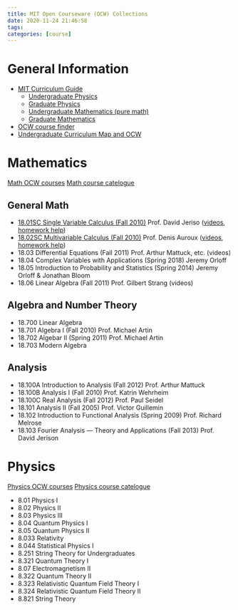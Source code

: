 ```yaml
---
title: MIT Open Courseware (OCW) Collections
date: 2020-11-24 21:46:58
tags: 
categories: [course]
---
```

# General Information
- [MIT Curriculum Guide](https://ocw.mit.edu/courses/mit-curriculum-guide)
    - [Undergraduate Physics](http://catalog.mit.edu/degree-charts/physics-course-8/)
    - [Graduate Physics](http://catalog.mit.edu/schools/science/physics/#graduatetext)
    - [Undergraduate Mathematics (pure math)](http://catalog.mit.edu/degree-charts/mathematics-course-18/#theoreticalmathematicstext)
    - [Graduate Mathematics](http://catalog.mit.edu/schools/science/mathematics/#graduatetext)
- [OCW course finder](https://ocw.mit.edu/courses/find-by-number/)
- [Undergraduate Curriculum Map and OCW](https://ocw.mit.edu/courses/mit-curriculum-guide/#map)


# Mathematics
[Math OCW courses](https://ocw.mit.edu/courses/mathematics/)
[Math course catelogue](http://catalog.mit.edu/subjects/18/)


## General Math
- [18.01SC Single Variable Calculus (Fall 2010)](https://ocw.mit.edu/courses/mathematics/18-01sc-single-variable-calculus-fall-2010/index.htm) Prof. David Jeriso ([videos](https://www.youtube.com/playlist?list=PL590CCC2BC5AF3BC1), [homework help](https://www.youtube.com/playlist?list=PL21BCE50ABFF029F1))
- [18.02SC Multivariable Calculus (Fall 2010)](https://ocw.mit.edu/courses/mathematics/18-02sc-multivariable-calculus-fall-2010/) Prof. Denis Auroux ([videos](https://www.youtube.com/playlist?list=PL4C4C8A7D06566F38), [homework help](https://www.youtube.com/playlist?list=PLF07555F3CC669D01))
- 18.03 Differential Equations (Fall 2011) Prof. Arthur Mattuck, etc. (videos)
- 18.04 Complex Variables with Applications (Spring 2018) Jeremy Orloff
- 18.05 Introduction to Probability and Statistics (Spring 2014) Jeremy Orloff & Jonathan Bloom
- 18.06 Linear Algebra (Fall 2011) Prof. Gilbert Strang (videos)

## Algebra and Number Theory
- 18.700 Linear Algebra
- 18.701 Algebra I (Fall 2010) Prof. Michael Artin
- 18.702 Algebar II (Spring 2011) Prof. Michael Artin
- 18.703 Modern Algebra

## Analysis
- 18.100A Introduction to Analysis (Fall 2012) Prof. Arthur Mattuck
- 18.100B Analysis I (Fall 2010) Prof. Katrin Wehrheim
- 18.100C Real Analysis (Fall 2012) Prof. Paul Seidel
- 18.101 Analysis II (Fall 2005) Prof. Victor Guillemin
- 18.102 Introduction to Functional Analysis (Spring 2009) Prof. Richard Melrose
- 18.103 Fourier Analysis — Theory and Applications (Fall 2013) Prof. David Jerison

# Physics
[Physics OCW courses](https://ocw.mit.edu/courses/physics/)
[Physics course catelogue](http://catalog.mit.edu/subjects/8/)

- 8.01 Physics I
- 8.02 Physics II
- 8.03 Physics III
- 8.04 Quantum Physics I
- 8.05 Quantum Physics II
- 8.033 Relativity
- 8.044 Statistical Physics I
- 8.251 String Theory for Undergraduates
- 8.321 Quantum Theory I
- 8.07 Electromagnetism II
- 8.322 Quantum Theory II
- 8.323 Relativistic Quantum Field Theory I
- 8.324 Relativistic Quantum Field Theory II
- 8.821 String Theory